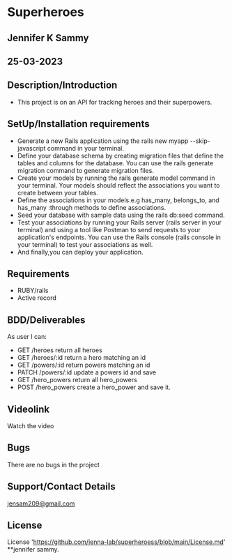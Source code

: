# Superheroes

## Jennifer K Sammy
## 25-03-2023

## Description/Introduction
- This project is on an API for tracking heroes and their superpowers.


## SetUp/Installation requirements
- Generate a new Rails application using the rails new myapp --skip-javascript command in your terminal.
- Define your database schema by creating migration files that define the tables and columns for the database. You can use the rails generate migration command to generate migration files.
- Create your models by running the rails generate model command in your terminal. Your models should reflect the associations you want to create between your tables.
- Define the associations in your models.e.g has_many, belongs_to, and has_many :through methods to define associations.
- Seed your database with sample data using the rails db:seed command.
- Test your associations by running your Rails server (rails server in your terminal) and using a tool like Postman to send requests to your application's endpoints. You can use the Rails console (rails console in your terminal) to test your associations as well.
- And finally,you can deploy your application.

## Requirements
- RUBY/rails
- Active record

## BDD/Deliverables
As user I can:

- GET /heroes return all heroes
- GET /heroes/:id return a hero matching an id
- GET /powers/:id return powers matching an id
- PATCH /powers/:id update a powers id and save
- GET /hero_powers return all hero_powers
- POST /hero_powers create a hero_power and save it.

## Videolink
Watch the video

## Bugs
There are no bugs in the project

## Support/Contact Details
jensam209@gmail.com

## License
License 'https://github.com/jenna-lab/superheroess/blob/main/License.md' **jennifer sammy.